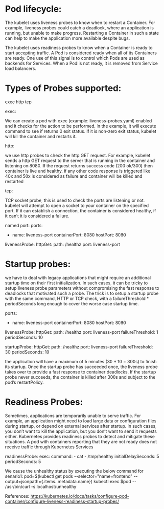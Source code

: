 Pod lifecycle:
==============

The kubelet uses liveness probes to know when to restart a Container.
For example, liveness probes could catch a deadlock, where an application
is running, but unable to make progress. Restarting a Container in such a
state can help to make the application more available despite bugs.

The kubelet uses readiness probes to know when a Container is ready to
start accepting traffic. A Pod is considered ready when all of its Containers
are ready. One use of this signal is to control which Pods are used as backends
for Services. When a Pod is not ready, it is removed from Service load balancers.


Types of Probes supported:
==========================
exec
http
tcp

exec:

We can create a pod with exec (example: liveness-probes.yaml) enabled and it
checks for the action to be performed. In the example, it will execute
command to see if returns 0 exit status. if it is non-zero exit status,
kubelet will kill the container and restarts it.

http:

we use http probes to check the http GET request. For example, kubelet sends
a http GET request to the server that is running in the container and
listening on 8080. If the request returns success code (200 ok/300) then
container is live and healthy. if any other code response is triggered like
40x and 50x is considered as failure and container will be killed and restarted

tcp:

TCP socket probe, this is used to check the ports are listening or not.
kubelet will attempt to open a socket to your container on the specified port.
If it can establish a connection, the container is considered healthy, if it
can’t it is considered a failure.

named port:
ports:
- name: liveness-port
  containerPort: 8080
  hostPort: 8080

livenessProbe:
  httpGet:
    path: /healthz
    port: liveness-port

Startup probes:
===============
we have to deal with legacy applications that might require an additional
startup time on their first initialization. In such cases, it can be tricky
to setup liveness probe parameters without compromising the fast response to
deadlocks that motivated such a probe. The trick is to setup a startup probe
with the same command, HTTP or TCP check, with a failureThreshold * periodSeconds
long enough to cover the worse case startup time.

ports:
- name: liveness-port
  containerPort: 8080
  hostPort: 8080

livenessProbe:
  httpGet:
    path: /healthz
    port: liveness-port
  failureThreshold: 1
  periodSeconds: 10

startupProbe:
  httpGet:
    path: /healthz
    port: liveness-port
  failureThreshold: 30
  periodSeconds: 10

the application will have a maximum of 5 minutes (30 * 10 = 300s) to finish its startup.
Once the startup probe has succeeded once, the liveness probe takes over to provide a fast
response to container deadlocks. If the startup probe never succeeds, the container is killed
after 300s and subject to the pod’s restartPolicy.

Readiness Probes:
================
Sometimes, applications are temporarily unable to serve traffic. For example, an application
might need to load large data or configuration files during startup, or depend on external
services after startup. In such cases, you don’t want to kill the application, but you don’t
want to send it requests either. Kubernetes provides readiness probes to detect and mitigate
these situations. A pod with containers reporting that they are not ready does not receive
traffic through Kubernetes Services

readinessProbe:
  exec:
    command:
    - cat
    - /tmp/healthy
  initialDelaySeconds: 5
  periodSeconds: 5

We cause the unhealthy status by executing the below command for senario1:
pod=$(kubectl get pods --selector="name=frontend" --output=jsonpath={.items..metadata.name})
kubectl exec $pod -- /usr/bin/curl -s localhost/unhealthy


References:
https://kubernetes.io/docs/tasks/configure-pod-container/configure-liveness-readiness-startup-probes/



